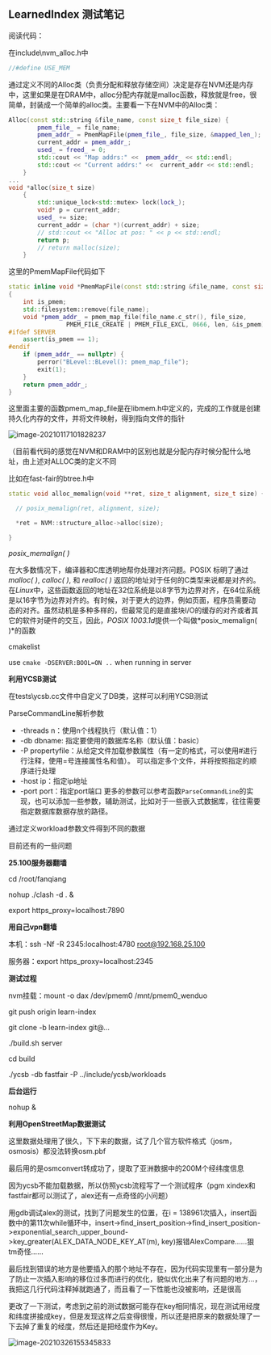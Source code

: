 ## LearnedIndex 测试笔记

阅读代码：

在include\nvm_alloc.h中

```c++
//#define USE_MEM
```

通过定义不同的Alloc类（负责分配和释放存储空间）决定是存在NVM还是内存中，这里如果是在DRAM中，alloc分配内存就是malloc函数，释放就是free，很简单，封装成一个简单的alloc类。主要看一下在NVM中的Alloc类：

``` c++
Alloc(const std::string &file_name, const size_t file_size) {
        pmem_file_ = file_name;
        pmem_addr_ = PmemMapFile(pmem_file_, file_size, &mapped_len_);
        current_addr = pmem_addr_;
        used_ = freed_ = 0;
        std::cout << "Map addrs:" <<  pmem_addr_ << std::endl;
        std::cout << "Current addrs:" <<  current_addr << std::endl;
    }
...
void *alloc(size_t size)
    {
        std::unique_lock<std::mutex> lock(lock_);
        void* p = current_addr;
        used_ += size;
        current_addr = (char *)(current_addr) + size;
        // std::cout << "Alloc at pos: " << p << std::endl;
        return p;
        // return malloc(size);
    }
```

这里的PmemMapFile代码如下

``` c++
static inline void *PmemMapFile(const std::string &file_name, const size_t file_size, size_t *len)
{
    int is_pmem;
    std::filesystem::remove(file_name);
    void *pmem_addr_ = pmem_map_file(file_name.c_str(), file_size,
                PMEM_FILE_CREATE | PMEM_FILE_EXCL, 0666, len, &is_pmem);
#ifdef SERVER
    assert(is_pmem == 1);
#endif
    if (pmem_addr_ == nullptr) {
        perror("BLevel::BLevel(): pmem_map_file");
        exit(1);
    }
    return pmem_addr_;
}
```

这里面主要的函数pmem_map_file是在libmem.h中定义的，完成的工作就是创建持久化内存的文件，并将文件映射，得到指向文件的指针

![image-20210117101828237](C:\Users\shameless\AppData\Roaming\Typora\typora-user-images\image-20210117101828237.png)

（目前看代码的感觉在NVM和DRAM中的区别也就是分配内存时候分配什么地址，由上述对ALLOC类的定义不同

比如在fast-fair的btree.h中

``` c++
static void alloc_memalign(void **ret, size_t alignment, size_t size) {

  // posix_memalign(ret, alignment, size);

  *ret = NVM::structure_alloc->alloc(size);	

}
```

*posix_memalign( )*

在大多数情况下，编译器和C库透明地帮你处理对齐问题。POSIX 标明了通过*malloc( )*, *calloc( )*, 和 *realloc( )* 返回的地址对于任何的C类型来说都是对齐的。在*Linux*中，这些函数返回的地址在32位系统是以8字节为边界对齐，在64位系统是以16字节为边界对齐的。有时候，对于更大的边界，例如页面，程序员需要动态的对齐。虽然动机是多种多样的，但最常见的是直接块I/O的缓存的对齐或者其它的软件对硬件的交互，因此，*POSIX 1003.1d*提供一个叫做*posix_memalign( )*的函数



cmakelist

use `cmake -DSERVER:BOOL=ON ..` when running in server



**利用YCSB测试**

在tests\ycsb.cc文件中自定义了DB类，这样可以利用YCSB测试

ParseCommandLine解析参数

- -threads n：使用n个线程执行（默认值：1）
- -db dbname: 指定要使用的数据库名称（默认值：basic）
- -P propertyfile：从给定文件加载参数属性（有一定的格式，可以使用#进行行注释，使用=号连接属性名和值）。 可以指定多个文件，并将按照指定的顺序进行处理
- -host ip：指定ip地址
- -port port：指定port端口
  更多的参数可以参考函数`ParseCommandLine`的实现，也可以添加一些参数，辅助测试，比如对于一些嵌入式数据库，往往需要指定数据库数据存放的路径。

通过定义workload参数文件得到不同的数据



目前还有的一些问题



**25.100服务器翻墙**

cd /root/fanqiang 

nohup ./clash -d . &

export https_proxy=localhost:7890



**用自己vpn翻墙**

本机：ssh -Nf -R 2345:localhost:4780 root@192.168.25.100

服务器：export https_proxy=localhost:2345



**测试过程**

nvm挂载：mount -o dax /dev/pmem0 /mnt/pmem0_wenduo

git push origin learn-index

git clone -b learn-index git@...

./build.sh server

cd build

./ycsb -db fastfair -P ../include/ycsb/workloads



**后台运行**

nohup <command>  &



**利用OpenStreetMap数据测试**

这里数据处理用了很久，下下来的数据，试了几个官方软件格式（josm，osmosis）都没法转换osm.pbf

最后用的是osmconvert转成功了，提取了亚洲数据中的200M个经纬度信息

因为ycsb不能加载数据，所以仿照ycsb流程写了一个测试程序（pgm xindex和fastfair都可以测试了，alex还有一点奇怪的小问题）



用gdb调试alex的测试，找到了问题发生的位置，在i = 138961次插入，insert函数中的第11次while循环中，insert->find_insert_position->find_insert_position->exponential_search_upper_bound->key_greater(ALEX_DATA_NODE_KEY_AT(m), key)报错AlexCompare……狠tm奇怪……



最后找到错误的地方是他要插入的那个地址不存在，因为代码实现里有一部分是为了防止一次插入影响的移位过多而进行的优化，貌似优化出来了有问题的地方…，我把这几行代码注释掉就跑通了，而且看了一下性能也没被影响，还是很高



更改了一下测试，考虑到之前的测试数据可能存在key相同情况，现在测试用经度和纬度拼接成key，但是发现这样之后变得很慢，所以还是把原来的数据处理了一下去掉了重复的经度，然后还是把经度作为Key。

![image-20210326155345833](E:\note\learnedIndex测试笔记.assets\image-20210326155345833.png)